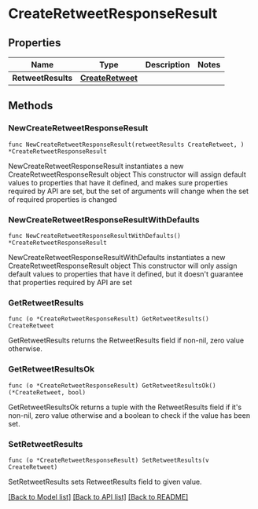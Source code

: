 # CreateRetweetResponseResult

## Properties

Name | Type | Description | Notes
------------ | ------------- | ------------- | -------------
**RetweetResults** | [**CreateRetweet**](CreateRetweet.md) |  | 

## Methods

### NewCreateRetweetResponseResult

`func NewCreateRetweetResponseResult(retweetResults CreateRetweet, ) *CreateRetweetResponseResult`

NewCreateRetweetResponseResult instantiates a new CreateRetweetResponseResult object
This constructor will assign default values to properties that have it defined,
and makes sure properties required by API are set, but the set of arguments
will change when the set of required properties is changed

### NewCreateRetweetResponseResultWithDefaults

`func NewCreateRetweetResponseResultWithDefaults() *CreateRetweetResponseResult`

NewCreateRetweetResponseResultWithDefaults instantiates a new CreateRetweetResponseResult object
This constructor will only assign default values to properties that have it defined,
but it doesn't guarantee that properties required by API are set

### GetRetweetResults

`func (o *CreateRetweetResponseResult) GetRetweetResults() CreateRetweet`

GetRetweetResults returns the RetweetResults field if non-nil, zero value otherwise.

### GetRetweetResultsOk

`func (o *CreateRetweetResponseResult) GetRetweetResultsOk() (*CreateRetweet, bool)`

GetRetweetResultsOk returns a tuple with the RetweetResults field if it's non-nil, zero value otherwise
and a boolean to check if the value has been set.

### SetRetweetResults

`func (o *CreateRetweetResponseResult) SetRetweetResults(v CreateRetweet)`

SetRetweetResults sets RetweetResults field to given value.



[[Back to Model list]](../README.md#documentation-for-models) [[Back to API list]](../README.md#documentation-for-api-endpoints) [[Back to README]](../README.md)


